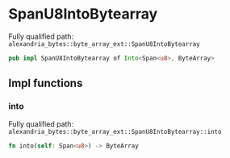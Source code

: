 # SpanU8IntoBytearray

Fully qualified path: `alexandria_bytes::byte_array_ext::SpanU8IntoBytearray`

```rust
pub impl SpanU8IntoBytearray of Into<Span<u8>, ByteArray>
```

## Impl functions

### into

Fully qualified path: `alexandria_bytes::byte_array_ext::SpanU8IntoBytearray::into`

```rust
fn into(self: Span<u8>) -> ByteArray
```



